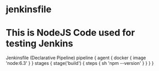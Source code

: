 # jenkinsfile
# This is NodeJS Code used for testing Jenkins
Jenkinsfile (Declarative Pipeline)
pipeline {
    agent { docker { image 'node:6.3' } }
    stages {
        stage('build') {
            steps {
                sh 'npm --version'
            }
        }
    }
}
